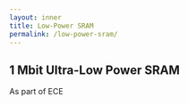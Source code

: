 ```yaml
---
layout: inner
title: Low-Power SRAM
permalink: /low-power-sram/
---
```

## 1 Mbit Ultra-Low Power SRAM

<p>As part of ECE</p>  